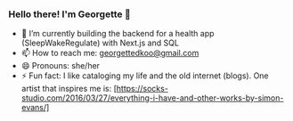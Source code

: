 ### Hello there! I'm Georgette 👯

- 🔭 I’m currently building the backend for a health app (SleepWakeRegulate) with Next.js and SQL  
- 📫 How to reach me: georgettedkoo@gmail.com  
- 😄 Pronouns: she/her  
- ⚡ Fun fact: I like cataloging my life and the old internet (blogs). One artist that inspires me is: [https://socks-studio.com/2016/03/27/everything-i-have-and-other-works-by-simon-evans/]
<!--
**gdkoo/gdkoo** is a ✨ _special_ ✨ repository because its `README.md` (this file) appears on your GitHub profile.

Here are some ideas to get you started:

- 🔭 I’m currently working on ...
- 🌱 I’m currently learning ...
- 👯 I’m looking to collaborate on ...
- 🤔 I’m looking for help with ...
- 💬 Ask me about ...
- 📫 How to reach me: ...
- 😄 Pronouns: ...
- ⚡ Fun fact: ...
-->
